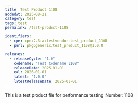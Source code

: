 ```yaml
---
title: Test Product 1108
addedAt: 2025-08-21
category: test
tags: test
permalink: /test-product-1108

identifiers:
  - cpe: cpe:2.3:a:testvendor:test_product_1108
  - purl: pkg:generic/test_product_1108@1.0.0

releases:
  - releaseCycle: "1.0"
    codename: "Test Codename 1108"
    releaseDate: 2025-01-01
    eol: 2026-01-01
    latest: "1.0.0"
    latestReleaseDate: 2025-01-01
---
```


This is a test product file for performance testing. Number: 1108
